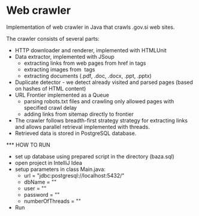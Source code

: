 # Web crawler 

Implementation of web crawler in Java that crawls .gov.si web sites. 

The crawler consists of several parts:
- HTTP downloader and renderer, implemented with HTMLUnit
- Data extractor, implemented with JSoup
	- extracting links from web pages from href in <a></a> tags
	- extracting images from <img /> tags
	- extracting documents (.pdf, .doc, .docx, .ppt, .pptx)
- Duplicate detector - we detect already visited and parsed pages (based on hashes of HTML content) 
- URL Frontier implemented as a Queue
	- parsing robots.txt files and crawling only allowed pages with specified crawl delay
	- adding links from sitemap directly to frontier
- The crawler follows breadth-first strategy strategy for extracting links and allows parallel retrieval implemented with threads. 
- Retrieved data is stored in PostgreSQL database.

*** HOW TO RUN

- set up database using prepared script in the directory (baza.sql)
- open project in IntelliJ Idea
- setup parameters in class Main.java:
	- url = "jdbc:postgresql://localhost:5432/"
	- dbName = "<DBname>"
	- user = "<PostgreSQLuser>"
	- password = "<PostgreSQLpassword>"
	- numberOfThreads = "<wantedNumberOfThreads>"
- Run
